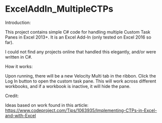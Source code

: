 # ExcelAddIn_MultipleCTPs

Introduction:

This project contains simple C# code for handling multiple Custom Task Panes in Excel 2013+.
It is an Excel Add-In (only tested on Excel 2016 so far).

I could not find any projects online that handled this elegantly, and/or were written in C#.


How it works:

Upon running, there will be a new Velocity Multi tab in the ribbon. Click the Log In button to open the custom task pane.
This will work across different workbooks, and if a workbook is inactive, it will hide the pane.


Credit:

Ideas based on work found in this article: https://www.codeproject.com/Tips/1063935/Implementing-CTPs-in-Excel-and-with-Excel
